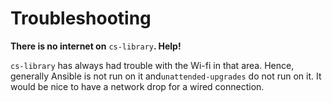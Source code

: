 # Troubleshooting

**There is no internet on** `cs-library`**. Help!**

`cs-library` has always had trouble with the Wi-fi in that area.  Hence, generally Ansible is not run on it and`unattended-upgrades` do not run on it.  It would be nice to have a network drop for a wired connection.



